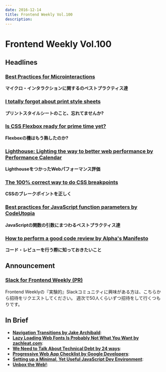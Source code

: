 ```yaml
---
date: 2016-12-14
title: Frontend Weekly Vol.100
description: 
---
```


# Frontend Weekly Vol.100

## Headlines

### [Best Practices for Microinteractions](https://uxplanet.org/best-practices-for-microinteractions-9456211aeed0#.r8lryglqb)

**マイクロ・インタラクションに関するのベストプラクティス達**

### [I totally forgot about print style sheets](https://uxdesign.cc/i-totally-forgot-about-print-style-sheets-f1e6604cfd6#.dcpsir5fp)

**プリントスタイルシートのこと、忘れてませんか?**

### [Is CSS Flexbox ready for prime time yet?](https://medium.com/@martindefatte/is-css-flexbox-ready-for-prime-time-yet-dcaceebd6fdb#.rn4e0x6i5)

**Flexboxの機はもう熟したのか?**

### [Lighthouse: Lighting the way to better web performance by Performance Calendar](http://calendar.perfplanet.com/2016/lighthouse-lighting-to-way-to-better-web-performance/)

**LighthouseをつかったWebパフォーマンス評価**

### [The 100% correct way to do CSS breakpoints](https://medium.freecodecamp.com/the-100-correct-way-to-do-css-breakpoints-88d6a5ba1862#.yj6ikjwz3)

**CSSのブレークポイントを正しく**

### [Best practices for JavaScript function parameters by CodeUtopia](http://codeutopia.net/blog/2016/11/24/best-practices-for-javascript-function-parameters/)

**JavaScriptの関数の引数にまつわるベストプラクティス達**

### [How to perform a good code review by Alpha's Manifesto](https://blog.alphasmanifesto.com/2016/11/17/how-to-perform-a-good-code-review/)

**コード・レビューを行う際に知っておきたいこと**

## Announcement

### [Slack for Frontend Weekly (PR)](https://studiomohawk.typeform.com/to/Kj8Gaj)

Frontend Weeklyの『実験的』Slackコミュニティに興味がある方は、こちらから招待をリクエストしてください。 週次で50人くらいずつ招待をして行くつもりです。

## In Brief

* [**Navigation Transitions by Jake Archibald**](https://github.com/jakearchibald/navigation-transitions): 
* [**Lazy Loading Web Fonts Is Probably Not What You Want by zachleat.com**](https://www.zachleat.com/web/lazy-loading-webfonts/): 
* [**We Need to Talk About Technical Debt by 24 ways**](https://24ways.org/2016/we-need-to-talk-about-technical-debt/): 
* [**Progressive Web App Checklist by Google Developers**](https://developers.google.com/web/progressive-web-apps/checklist): 
* [**Setting up a Minimal, Yet Useful JavaScript Dev Environment**](https://dev.to/corgibytes/setting-up-a-minimal-yet-useful-javascript-dev-environment): 
* [**Unbox the Web!**](https://uxdesign.cc/unbox-the-web-f00bc8e0d0e3#.6ufjxnaoj): 